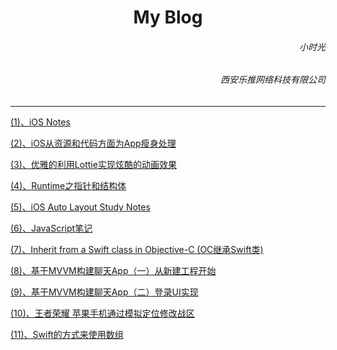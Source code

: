 
<h1><center>My Blog</center></h1>

<h6 align='right'>小时光</h6>
<h6  align='right'>西安乐推网络科技有限公司</h6> 


---

[(1)、iOS Notes](https://github.com/dengfeng520/xiaoshiguangBlog/blob/master/iOSNotes.md)

[(2)、iOS从资源和代码方面为App瘦身处理](https://github.com/dengfeng520/xiaoshiguangBlog/blob/master/iOS%E4%BB%8E%E8%B5%84%E6%BA%90%E5%92%8C%E4%BB%A3%E7%A0%81%E6%96%B9%E9%9D%A2%E4%B8%BAApp%E7%98%A6%E8%BA%AB%E5%A4%84%E7%90%86.md)

[(3)、优雅的利用Lottie实现炫酷的动画效果](https://github.com/dengfeng520/xiaoshiguangBlog/blob/master/%E4%BC%98%E9%9B%85%E7%9A%84%E5%88%A9%E7%94%A8Lottie%E5%AE%9E%E7%8E%B0%E7%82%AB%E9%85%B7%E7%9A%84%E5%8A%A8%E7%94%BB%E6%95%88%E6%9E%9C.md)

[(4)、Runtime之指针和结构体](https://github.com/dengfeng520/xiaoshiguangBlog/blob/master/Runtime/Runtime%E4%B9%8B%E6%8C%87%E9%92%88%E5%92%8C%E7%BB%93%E6%9E%84%E4%BD%93.md)

[(5)、iOS Auto Layout Study Notes](https://github.com/dengfeng520/xiaoshiguangBlog/blob/master/AutoLayout/Autolayout.md)

[(6)、JavaScript笔记](https://github.com/dengfeng520/xiaoshiguangBlog/blob/master/VueNotes/JavaScript%E7%AC%94%E8%AE%B0.md)

[(7)、Inherit from a Swift class in Objective-C (OC继承Swift类)](https://dengfeng520.github.io/xiaoshiguangBlog/ReadNotes/OC%E7%BB%A7%E6%89%BFSwift%E7%B1%BB.html)

[(8)、基于MVVM构建聊天App（一）从新建工程开始](https://github.com/dengfeng520/xiaoshiguangBlog/blob/master/RPChat/%E5%9F%BA%E4%BA%8EMVVM%E6%9E%84%E5%BB%BA%E8%81%8A%E5%A4%A9App(%E4%B8%80)%E4%BB%8E....md)

[(9)、基于MVVM构建聊天App（二）登录UI实现](https://github.com/dengfeng520/xiaoshiguangBlog/blob/master/RPChat/%E7%99%BB%E5%BD%95%E7%95%8C%E9%9D%A2UI%E5%AE%9E%E7%8E%B0.md)

[(10)、王者荣耀 苹果手机通过模拟定位修改战区](https://github.com/dengfeng520/xiaoshiguangBlog/blob/master/Other/%E7%8E%8B%E8%80%85%E8%8D%A3%E8%80%80%E4%BF%AE%E6%94%B9%E6%88%98%E5%8C%BA.md)

[(11)、Swift的方式来使用数组](https://github.com/dengfeng520/xiaoshiguangBlog/blob/master/Other/%E7%8E%8B%E8%80%85%E8%8D%A3%E8%80%80%E4%BF%AE%E6%94%B9%E6%88%98%E5%8C%BA.md)
